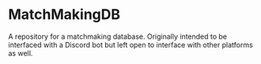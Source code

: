 # MatchMakingDB
A repository for a matchmaking database.
Originally intended to be interfaced with a Discord bot but left open to interface with other platforms as well.